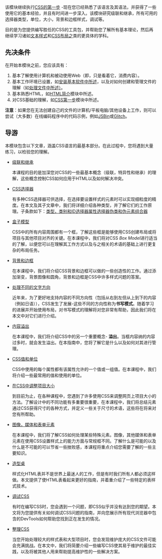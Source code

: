 该模块继续执行[CSS的第一步](https://developer.mozilla.org/en-US/docs/Learn/CSS/First_steps) -现在您已经熟悉了该语言及其语法，并获得了一些使用它的基本经验，并且有时间进一步深入。该模块研究级联和继承，所有可用的选择器类型，单位，大小，背景和边框样式，调试等。

目的是为您提供编写胜任的CSS的工具包，并帮助您了解所有基本理论，然后再继续学习诸如[文本样式](https://developer.mozilla.org/en-US/docs/Learn/CSS/Styling_text)和[CSS布局之](https://developer.mozilla.org/en-US/docs/Learn/CSS/CSS_layout)类的更具体的学科。

## 先决条件

在开始本模块之前，您应该具有：

1. 基本了解使用计算机和被动使用Web（即，只是看着它，消费内容）。
2. 基本工作环境已设置，如[安装基本软件中所述](https://developer.mozilla.org/en-US/docs/Learn/Getting_started_with_the_web/Installing_basic_software)，以及对如何创建和管理文件的理解（如[处理文件中所述）](https://developer.mozilla.org/en-US/docs/Learn/Getting_started_with_the_web/Dealing_with_files)。
3. 基本熟悉HTML，如[HTML简介](https://developer.mozilla.org/en-US/docs/Learn/HTML/Introduction_to_HTML)模块中所述。
4. 对CSS基础的理解，如[CSS第一步](https://developer.mozilla.org/en-US/docs/Learn/CSS/First_steps)模块中所述。

**注意**：如果您在无法创建自己的文件的计算机/平板电脑/其他设备上工作，则可以尝试（大多数）在线编码程序中的代码示例，例如[JSBin](http://jsbin.com/)或[Glitch](https://glitch.com/)。

## 导游

本模块包含以下文章，涵盖CSS语言的最基本部分。在此过程中，您将遇到大量练习，以检验您的理解。

- [级联和继承](https://developer.mozilla.org/en-US/docs/Learn/CSS/Building_blocks/Cascade_and_inheritance)

  本课程的目的是加深您对CSS的一些最基本概念（级联，特异性和继承）的理解，这些概念控制CSS如何应用于HTML以及如何解决冲突。

- [CSS选择器](https://developer.mozilla.org/en-US/docs/Learn/CSS/Building_blocks/Selectors)

  有多种CSS选择器可供选择，在选择要设置样式的元素时可以实现细粒度的精度。在本文及其子文章中，我们将详细介绍各种类型，并了解它们的工作原理。子条款如下：[类型，类别和ID选择器](https://developer.mozilla.org/en-US/docs/Learn/CSS/Building_blocks/Selectors/Type_Class_and_ID_Selectors)[属性选择器](https://developer.mozilla.org/en-US/docs/Learn/CSS/Building_blocks/Selectors/Attribute_selectors)[伪类和伪元素](https://developer.mozilla.org/en-US/docs/Learn/CSS/Building_blocks/Selectors/Pseudo-classes_and_pseudo-elements)[组合器](https://developer.mozilla.org/en-US/docs/Learn/CSS/Building_blocks/Selectors/Combinators)

- [盒子模型](https://developer.mozilla.org/en-US/docs/Learn/CSS/Building_blocks/The_box_model)

  CSS中的所有内容周围都有一个框，了解这些框是能够使用CSS创建布局或将项目与其他项目对齐的关键。在本课程中，我们将对CSS *Box Model*进行适当的了解，以便您可以在理解其工作方式以及与之相关的术语的基础上进行更复杂的布局任务。

- [背景和边框](https://developer.mozilla.org/en-US/docs/Learn/CSS/Building_blocks/Backgrounds_and_borders)

  在本课程中，我们将介绍CSS背景和边框可以做的一些创造性的工作。通过添加渐变，背景图像和圆角，背景和边框是CSS中许多样式问题的答案。

- [处理不同的文字方向](https://developer.mozilla.org/en-US/docs/Learn/CSS/Building_blocks/Handling_different_text_directions)

  近年来，为了更好地支持内容的不同方向性（包括从右到左但从上到下的内容（例如日语）），CSS发生了发展-这些不同的方向性称为**书写模式**。随着学习的进展并开始使用布局，对书写模式的理解将对您非常有帮助，因此我们将在本文中对它们进行介绍。

- [内容溢出](https://developer.mozilla.org/en-US/docs/Learn/CSS/Building_blocks/Overflowing_content)

  在本课程中，我们将介绍CSS中的另一个重要概念- **溢出**。当框内容纳的内容过多时，就会发生溢出。在本指南中，您将了解它是什么以及如何对其进行管理。

- [CSS值和单位](https://developer.mozilla.org/en-US/docs/Learn/CSS/Building_blocks/Values_and_units)

  CSS中使用的每个属性都有该属性允许的一个值或一组值。在本课程中，我们将介绍一些最常用的值和使用的单位。

- [在CSS中调整项目大小](https://developer.mozilla.org/en-US/docs/Learn/CSS/Building_blocks/Sizing_items_in_CSS)

  到目前为止，在各种课程中，您遇到了许多使用CSS来调整网页上项目大小的方法。了解设计中的不同功能有多重要很重要，在本课程中，我们将总结元素通过CSS获得尺寸的各种方式，并定义一些关于尺寸的术语，这些将在将来对您有所帮助。

- [图像，媒体和表单元素](https://developer.mozilla.org/en-US/docs/Learn/CSS/Building_blocks/Images_media_form_elements)

  在本课程中，我们将了解CSS如何处理某些特殊元素。图像，其他媒体和表单元素在使用CSS设置样式上的能力方面与常规框不同。了解什么是可能的以及什么是不可能的可以节省一些挫败感，本课程将重点介绍您需要了解的一些主要知识。

- [造型桌](https://developer.mozilla.org/en-US/docs/Learn/CSS/Building_blocks/Styling_tables)

  样式化HTML表并不是世界上最迷人的工作，但是有时我们所有人都必须这样做。本文提供了使HTML表看起来更好的指南，并着重介绍了一些特定的表样式技术。

- [调试CSS](https://developer.mozilla.org/en-US/docs/Learn/CSS/Building_blocks/Debugging_CSS)

  有时在编写CSS时，您会遇到一个问题，即CSS似乎并没有达到您的期望。本文将为您提供有关如何调试CSS问题的指南，并向您展示所有现代浏览器中包含的DevTools如何帮助您找到正在发生的情况。

- [整理CSS](https://developer.mozilla.org/en-US/docs/Learn/CSS/Building_blocks/Organizing)

  当您开始处理较大的样式表和大型项目时，您会发现维护庞大的CSS文件可能会充满挑战。在本文中，我们将简要介绍一些编写CSS使其易于维护的最佳实践，以及将被其他人用来帮助提高维护性的一些解决方案。